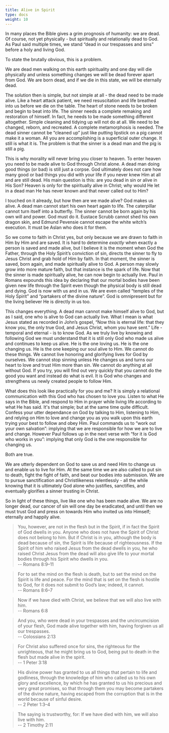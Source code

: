 ```yaml
---
title: Alive in Spirit
type: docs
weight: 10
---
```


In many places the Bible gives a grim prognosis of humanity: we are dead. Of course, not yet physically - but spiritually and relationally dead to God. As Paul said multiple times, we stand “dead in our trespasses and sins” before a holy and living God.

To state the brutally obvious, this is a problem. 

We are dead men walking on this earth spirituality and one day will die physically and unless something changes we will be dead forever apart from God. We are born dead, and if we die in this state, we will be eternally dead. 

The solution then is simple, but not simple at all - the dead need to be made alive. Like a heart attack patient, we need resuscitation and life breathed into us before we die on the table. The heart of stone needs to be broken and begin to beat into life. The sinner needs a complete remaking and restoration of himself. In fact, he needs to be made something different altogether. Simple cleaning and tidying up will not do at all. We need to be changed, reborn, and recreated. A complete metamorphosis is needed. The dead sinner cannot be “cleaned up” just like putting lipstick on a pig cannot make it a woman. All you are accomplishing is a superficial outer change. It still is what it is. The problem is that the sinner is a dead man and the pig is still a pig. 

This is why morality will never bring you closer to heaven. To enter heaven you need to be made alive to God through Christ alone. A dead man doing good things (or bad) is still just a corpse. God ultimately does not care how many good or bad things you did with your life if you never knew Him at all and are still dead. His main question is this: are you dead in sin or alive in His Son? Heaven is only for the spiritually alive in Christ; why would He let in a dead man He has never known and that never called out to Him?

I touched on it already, but how then are we made alive? God makes us alive. A dead man cannot start his own heart again to life. The caterpillar cannot turn itself into a butterfly. The sinner cannot be born again by his own will and power. God must do it. Eustace Scrubb cannot shed his own dragon skin, and Edmund Pevensie cannot escape the white witch’s execution. It must be Aslan who does it for them. 

So we come to faith in Christ yes, but only because we are drawn to faith in Him by Him and are saved. It is hard to determine *exactly* when exactly a person is saved and made alive, but I believe it is the moment when God the Father, through the Holy Spirit’s conviction of sin, directs the sinner to fly to Jesus Christ and grab hold of Him by faith. In that moment, the sinner is saved, born again, and made spiritually alive to God. A person may slowly grow into more mature faith, but that instance is the spark of life.
Now that the sinner is made spiritually alive, he can now begin to actually live. Paul in Romans expounds this idea by declaring that our mortal bodies have been given new life through the Spirit even though the physical body is still dead and dying. God is now with us and in us. We are even called “temples of the Holy Spirit” and “partakers of the divine nature”. God is omnipresent but for the living believer He is directly in us too. 

This changes everything. A dead man cannot make himself alive to God, but as I said, one who is alive to God can actually live. What I mean is what Jesus stated as recorded in John’s gospel, “Now this is eternal life: that they know you, the only true God, and Jesus Christ, whom you have sent.” Life - temporal and eternal - is to know God. As we truly live by knowing and following God we must understand that it is still only God who made us alive and continues to keep us alive. He is the one loving us. He is the one changing us. He is the one keeping our soul alive to Him. We cannot do these things. We cannot live honoring and glorifying lives for God by ourselves. We cannot stop sinning unless He changes us and turns our heart to love and trust Him more than sin. We cannot do anything at all without God. If you try, you will find out very quickly that you cannot do the good you want and instead do what is evil. It is God who changes and strengthens us newly created people to follow Him.

What does this look like practically for you and me? It is simply a relational communication with this God who has chosen to love you. Listen to what He says in the Bible, and respond to Him in prayer while living life according to what He has said. It's that simple; but at the same time quite difficult. Confess your utter dependance on God by talking to Him, listening to Him, and relying on Him to love and change you as you walk upon this earth trying your best to follow and obey Him. Paul commands us to “work out your own salvation”: implying that we are responsible for how we are to live and change. However Paul follows up in the next verse with “for it is God who works in you”: implying that only God is the one responsible for changing us. 

Both are true. 

We are utterly dependent on God to save us and need Him to change us and enable us to live for Him. At the same time we are also called to put sin to death, fight the fight of faith, and beat our bodies into submission. We are to pursue sanctification and Christlikeness relentlessly - all the while knowing that it is ultimately God alone who justifies, sanctifies, and eventually glorifies a sinner trusting in Christ.

So in light of these things, live like one who has been made alive. We are no longer dead, our cancer of sin will one day be eradicated, and until then we must trust God and press on towards Him who invited us into Himself; eternally and happily alive.

> You, however, are not in the flesh but in the Spirit, if in fact the Spirit of God dwells in you. Anyone who does not have the Spirit of Christ does not belong to him. But if Christ is in you, although the body is dead because of sin, the Spirit is life because of righteousness. If the Spirit of him who raised Jesus from the dead dwells in you, he who raised Christ Jesus from the dead will also give life to your mortal bodies through his Spirit who dwells in you.  
> -- Romans 8:9–11

> For to set the mind on the flesh is death, but to set the mind on the Spirit is life and peace. For the mind that is set on the flesh is hostile to God, for it does not submit to God’s law; indeed, it cannot.  
> -- Romans 8:6–7

> Now if we have died with Christ, we believe that we will also live with him.  
> -- Romans 6:8

> And you, who were dead in your trespasses and the uncircumcision of your flesh, God made alive together with him, having forgiven us all our trespasses.  
> -- Colossians 2:13

> For Christ also suffered once for sins, the righteous for the unrighteous, that he might bring us to God, being put to death in the flesh but made alive in the spirit.  
> -- 1 Peter 3:18

> His divine power has granted to us all things that pertain to life and godliness, through the knowledge of him who called us to his own glory and excellence, by which he has granted to us his precious and very great promises, so that through them you may become partakers of the divine nature, having escaped from the corruption that is in the world because of sinful desire.  
> -- 2 Peter 1:3–4

> The saying is trustworthy, for: If we have died with him, we will also live with him.  
> -- 2 Timothy 2:11

<script src="https://static.esvmedia.org/crossref/crossref.min.js" type="text/javascript"></script>